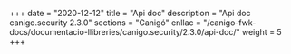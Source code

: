 +++
date        = "2020-12-12"
title       = "Api doc"
description = "Api doc canigo.security 2.3.0"
sections    = "Canigó"
enllac		= "/canigo-fwk-docs/documentacio-llibreries/canigo.security/2.3.0/api-doc/"
weight		= 5
+++
